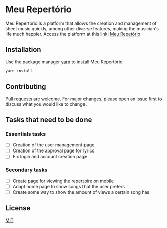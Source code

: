 # Meu Repertório

Meu Repertório is a platform that allows the creation and management of sheet music quickly, among other diverse features, making the musician's life much happier.
Access the platform at this link: [Meu Repetório](https://www.meurepertorio.com)

## Installation

Use the package manager [yarn](https://classic.yarnpkg.com/lang/en/docs/) to install Meu Repertório.

```node
yarn install
```

## Contributing

Pull requests are welcome. For major changes, please open an issue first
to discuss what you would like to change.

## Tasks that need to be done

### Essentials tasks
- [ ] Creation of the user management page
- [ ] Creation of the approval page for lyrics
- [ ] Fix login and account creation page

### Secondary tasks
- [ ] Create page for viewing the repertoire on mobile
- [ ] Adapt home page to show songs that the user prefers
- [ ] Create some way to show the amount of views a certain song has

## License

[MIT](https://choosealicense.com/licenses/mit/)
